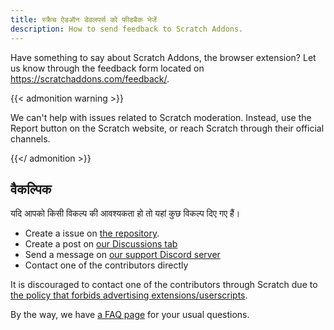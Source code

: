 ```yaml
---
title: स्क्रैच ऐडऑन डेवलपर्स को फीडबैक भेजें
description: How to send feedback to Scratch Addons.
---
```


Have something to say about Scratch Addons, the browser extension? Let us know through the feedback form located on https://scratchaddons.com/feedback/.

{{< admonition warning >}}

We can't help with issues related to Scratch moderation. Instead, use the Report button on the Scratch website, or reach Scratch through their official channels.

{{</ admonition >}}

## वैकल्पिक

यदि आपको किसी विकल्प की आवश्यकता हो तो यहां कुछ विकल्प दिए गए हैं।

- Create a issue on [the repository](https://github.com/ScratchAddons/ScratchAddons/issues).
- Create a post on [our Discussions tab](https://github.com/ScratchAddons/ScratchAddons/discussions)
- Send a message on [our support Discord server](https://discord.gg/R5NBqwMjNc)
- Contact one of the contributors directly

It is discouraged to contact one of the contributors through Scratch due to [the policy that forbids advertising extensions/userscripts](https://scratch.mit.edu/discuss/post/2907564/).

By the way, we have [a FAQ page](https://scratchaddons.com/docs/faq/) for your usual questions.
